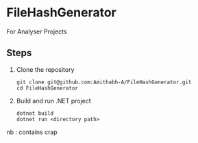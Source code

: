 # FileHashGenerator
For Analyser Projects

## Steps
1. Clone the repository
    ```
    git clone git@github.com:Amithabh-A/FileHashGenerator.git
    cd FileHashGenerator
    ```
2. Build and run .NET project
    ```
    dotnet build
    dotnet run <directory path>
    ```

nb : contains crap
